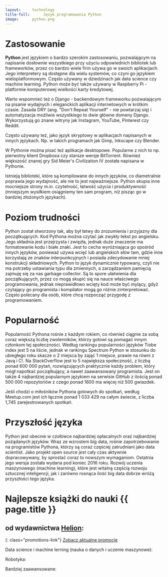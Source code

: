 ```yaml
---
layout:     technology
title-full:      Język programowania Python
image:		python.png
---
```


# Zastosowanie

**Python** jest językiem o bardzo szerokim zastosowaniu, pozwalającym na napisanie dosłownie wszystkiego przy użyciu odpowiednich bibliotek lub frameworków, przez co bardzo wiele firm używa go w swoich aplikacjach. Jego interpretery są dostępne dla wielu systemów, co czyni go językiem wieloplatformowym. Często używany w dziedzinach jak data science czy machine learning. Python może być także używany w Raspberry Pi - platformie komputerowej wielkości karty kredytowej.

Warto wspomnieć też o Django - backendowym frameworku pozwalającym na pisanie wydajnych i eleganckich aplikacji internetowych w krótkim czasie. Zasada DRY (ang. "Don't Repeat Yourself" - nie powtarzaj się) i automatyzacja możliwie wszystkiego to dwie główne domeny Django. Wykorzystują go znane witryny jak Instagram, YouTube, Pinterest czy Reddit.

Często używany też, jako język skryptowy w aplikacjach napisanych w innych językach. Np. w takich programach jak Gimp, Inkscape czy Blender.

W Pythonie można pisać też aplikacje desktopowe. Popularne z nich to np. pierwotny klient Dropboxa czy starsze wersje BitTorrent. Również większość znanej gry Sid Meier's Civilization IV została napisana w Pythonie.

Istnieją biblioteki, które są kompilowane do innych języków, co diametralnie poprawia jego wydajność, ale nie to jest najważniejsze. Python skupia inne mocniejsze strony m.in. czytelność, łatwość użycia i produktywność (mniejszym wysiłkiem osiągniemy ten sam program, niż pisząc go w bardziej złożonych językach).

# Poziom trudności

Python został stworzony tak, aby był łatwy do zrozumienia i przyjazny dla początkujących. Kod Pythona można czytać jak zwykły tekst po angielsku. Jego składnia jest przejrzysta i zwięzła, jednak duże znaczenie ma formatowanie kodu i białe znaki. Jest to cecha wyróżniająca go spośród innych języków, ponieważ używa wcięć lub angielskich słów tam, gdzie inne korzystają ze znaków interpunkcyjnych i posiada zdecydowanie mniej konstrukcji składniowych. Python to język dynamicznie typowany, czyli nie ma potrzeby ustawiania typu dla zmiennych, a zarządzaniem pamięcią zajmuję się za nas garbage collector. Są to spore ułatwienia dla początkujących, przez co mogą skupić się na nauce właściwego programowania, jednak nieprawidłowo wcięty kod może być mylący, gdyż czytający go programista i kompilator mogą go różnie zinterpretować. Często polecany dla osób, które chcą rozpocząć przygodę z programowaniem.

# Popularność

Popularność Pythona rośnie z każdym rokiem, co również ciągnie za sobą coraz większą liczbę zwolenników, którzy gotowi są pomagać innym członkom tej społeczności. Według rankingu popularności języków Tiobe index jest 5 na liście, jednak w rankingu Spectrum Python w stosunku do ubiegłego roku skacze o 2 miejsca by zająć 1 miejsce, prawie na równi z Javą i C!. Na StackOverflow jest to 5 największa społeczność, z liczbą ponad 600 000 pytań, rozwiązujących praktycznie każdy problem, który mógł napotkać początkujący, a nawet zaawansowany programista. Jest on także 4 najbardziej popularnym językiem na serwisie GitHub z ilością ponad 500 000 repozytoriów z czego ponad 1600 ma więcej niż 500 gwiazdek.

Jeśli chodzi o miłośników Pythona gotowych do spotkań, według Meetup.com jest ich łącznie ponad 1 033 429 na całym świecie, z liczba 1,745 zarejestrowanych spotkań.

# Przyszłość języka

Python jest obecnie w czołówce najbardziej opłacalnych oraz najbardziej pożądanych języków. Wraz ze wzrostem big data, rośnie zapotrzebowanie na programistów Pythona, którzy są coraz częściej zatrudniani jako data scientist. Jako projekt open source jest cały czas aktywnie dopracowywany, by sprostać coraz to nowszym wymaganiom. Ostatnia jego wersja została wydana pod koniec 2016 roku. Rozwój uczenia maszynowego (machine learning), które jest witalną częścią rozwoju sztucznej inteligencji, jak i zarówno rosnąca ilość big data dobrze wróżą przyszłości tego języka.

# Najlepsze książki do nauki {{ page.title }}
## od wydawnictwa [Helion](http://helion.pl/view/9102Q):

{: class="promotions-link"}
[Zobacz aktualne promocje](http://helion.pl/page/9102Q/promocje)


<div class="book">
    <script src="http://helion.pl/plugins/new/ksiazkasm.phi?id=pytdk3&nr=9102Q&size=181&utf8=1"></script>
</div>

<div class="book">
    <script src="http://helion.pl/plugins/new/ksiazkasm.phi?id=autopy&nr=9102Q&size=181&utf8=1"></script>
</div>

<div class="book">
    <script src="http://helion.pl/plugins/new/ksiazkasm.phi?id=pythip&nr=9102Q&size=181&utf8=1"></script>
</div>

<div class="book">
    <script src="http://helion.pl/plugins/new/ksiazkasm.phi?id=cwpyth&nr=9102Q&size=181&utf8=1"></script>
</div>

<div class="book">
    <script src="http://helion.pl/plugins/new/ksiazkasm.phi?id=zaprpy&nr=9102Q&size=181&utf8=1"></script>
</div>

Data science i machine lerning (nauka o danych i uczenie maszynowe):

<div class="book">
    <script src="http://helion.pl/plugins/new/ksiazkasm.phi?id=pypod2&nr=9102Q&size=181&utf8=1"></script>
</div>

<div class="book">
    <script src="http://helion.pl/plugins/new/ksiazkasm.phi?id=zaaucz&nr=9102Q&size=181&utf8=1"></script>
</div>

Robotyka:

<div class="book">
    <script src="http://helion.pl/plugins/new/ksiazkasm.phi?id=naropy&nr=9102Q&size=181&utf8=1"></script>
</div>

Bardziej zaawansowane:


<div class="book">
    <script src="http://helion.pl/plugins/new/ksiazkasm.phi?id=prprpe&nr=9102Q&size=181&utf8=1"></script>
</div>

<div class="book">
    <script src="http://helion.pl/plugins/new/ksiazkasm.phi?id=tddwpr&nr=9102Q&size=181&utf8=1"></script>
</div>